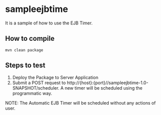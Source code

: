 # sampleejbtime
It is a sample of how to use the EJB Timer.

## How to compile

    mvn clean package
    
## Steps to test

1. Deploy the Package to Server Application
2. Submit a POST request to http://{host}:{port}//sampleejbtime-1.0-SNAPSHOT/scheduler. A new timer will be scheduled using the programmatic way.

NOTE: The Automatic EJB Timer will be scheduled without any actions of user.
